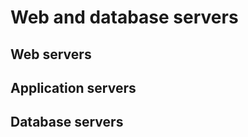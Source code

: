 Web and database servers
========================

Web servers
-----------

Application servers
-------------------

Database servers
----------------
